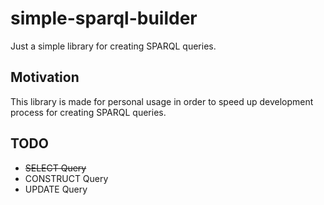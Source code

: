 # simple-sparql-builder

Just a simple library for creating SPARQL queries.

## Motivation

This library is made for personal usage in order to speed up development process for creating SPARQL queries.

## TODO

- ~~SELECT Query~~
- CONSTRUCT Query
- UPDATE Query
